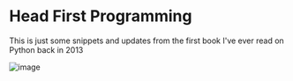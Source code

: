 # Head First Programming
This is just some snippets and updates from the first book I've ever read on Python back in 2013

![image]("book-cover.png")
